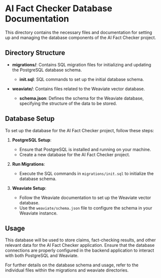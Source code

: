 # AI Fact Checker Database Documentation

This directory contains the necessary files and documentation for setting up and managing the database components of the AI Fact Checker project.

## Directory Structure

- **migrations/**: Contains SQL migration files for initializing and updating the PostgreSQL database schema.
  - **init.sql**: SQL commands to set up the initial database schema.

- **weaviate/**: Contains files related to the Weaviate vector database.
  - **schema.json**: Defines the schema for the Weaviate database, specifying the structure of the data to be stored.

## Database Setup

To set up the database for the AI Fact Checker project, follow these steps:

1. **PostgreSQL Setup**:
   - Ensure that PostgreSQL is installed and running on your machine.
   - Create a new database for the AI Fact Checker project.

2. **Run Migrations**:
   - Execute the SQL commands in `migrations/init.sql` to initialize the database schema.

3. **Weaviate Setup**:
   - Follow the Weaviate documentation to set up the Weaviate vector database.
   - Use the `weaviate/schema.json` file to configure the schema in your Weaviate instance.

## Usage

This database will be used to store claims, fact-checking results, and other relevant data for the AI Fact Checker application. Ensure that the database connections are properly configured in the backend application to interact with both PostgreSQL and Weaviate.

For further details on the database schema and usage, refer to the individual files within the migrations and weaviate directories.